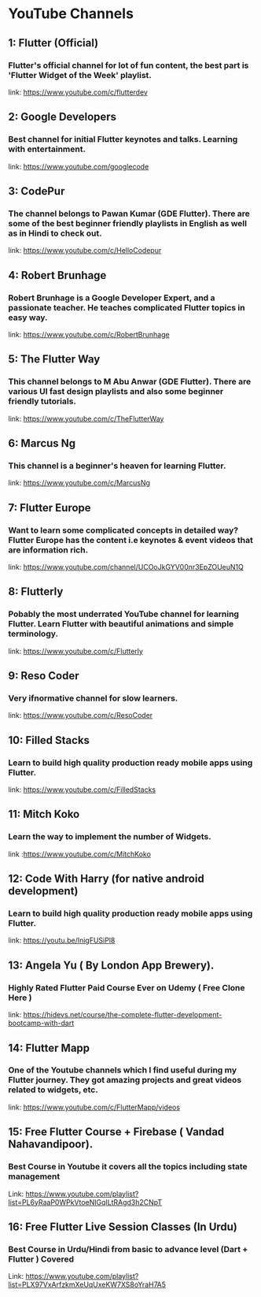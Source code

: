 # YouTube Channels

## 1: Flutter (Official)

### Flutter's official channel for lot of fun content, the best part is 'Flutter Widget of the Week' playlist.

link: https://www.youtube.com/c/flutterdev

## 2: Google Developers

### Best channel for initial Flutter keynotes and talks. Learning with entertainment.

link: https://www.youtube.com/googlecode

## 3: CodePur

### The channel belongs to Pawan Kumar (GDE Flutter). There are some of the best beginner friendly playlists in English as well as in Hindi to check out.

link: https://www.youtube.com/c/HelloCodepur

## 4: Robert Brunhage

### Robert Brunhage is a Google Developer Expert, and a passionate teacher. He teaches complicated Flutter topics in easy way.

link: https://www.youtube.com/c/RobertBrunhage

## 5: The Flutter Way

### This channel belongs to M Abu Anwar (GDE Flutter). There are various UI fast design playlists and also some beginner friendly tutorials.

link: https://www.youtube.com/c/TheFlutterWay

## 6: Marcus Ng

### This channel is a beginner's heaven for learning Flutter.

link: https://www.youtube.com/c/MarcusNg

## 7: Flutter Europe

### Want to learn some complicated concepts in detailed way? Flutter Europe has the content i.e keynotes & event videos that are information rich.

link: https://www.youtube.com/channel/UCOoJkGYV00nr3EpZOUeuN1Q

## 8: Flutterly

### Pobably the most underrated YouTube channel for learning Flutter. Learn Flutter with beautiful animations and simple terminology.

link: https://www.youtube.com/c/Flutterly

## 9: Reso Coder

### Very ifnormative channel for slow learners.

link: https://www.youtube.com/c/ResoCoder

## 10: Filled Stacks

### Learn to build high quality production ready mobile apps using Flutter.

link: https://www.youtube.com/c/FilledStacks

## 11: Mitch Koko

### Learn the way to implement the number of Widgets.

link :https://www.youtube.com/c/MitchKoko

## 12: Code With Harry (for native android development)

### Learn to build high quality production ready mobile apps using Flutter.

link: https://youtu.be/InigFUSiPl8

## 13: Angela Yu ( By London App Brewery).

### Highly Rated Flutter Paid Course Ever on Udemy ( Free Clone Here )

link: https://hidevs.net/course/the-complete-flutter-development-bootcamp-with-dart

## 14: Flutter Mapp

### One of the Youtube channels which I find useful during my Flutter journey. They got amazing projects and great videos related to widgets, etc.

link: https://www.youtube.com/c/FlutterMapp/videos

## 15: Free Flutter Course + Firebase ( Vandad Nahavandipoor).

### Best Course in Youtube it covers all the topics including state management

Link: https://www.youtube.com/playlist?list=PL6yRaaP0WPkVtoeNIGqILtRAgd3h2CNpT

## 16: Free Flutter Live Session Classes (In Urdu)

### Best Course in Urdu/Hindi from basic to advance level (Dart + Flutter ) Covered

Link: https://www.youtube.com/playlist?list=PLX97VxArfzkmXeUqUxeKW7XS8oYraH7A5

